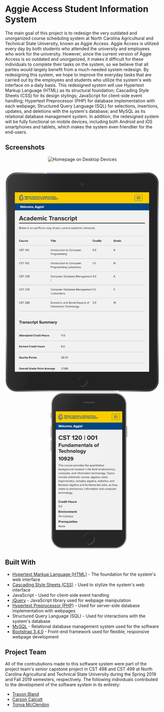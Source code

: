 # Aggie Access Student Information System
The main goal of this project is to redesign the very outdated and unorganized course scheduling system at North Carolina Agricultural and Technical State University, known as Aggie Access. Aggie Access is utilized every day by both students who attended the university and employees who work for the university. However, since the current version of Aggie Access is so outdated and unorganized, it makes it difficult for these individuals to complete their tasks on the system, so we believe that all parties would largely benefit from a much-needed system redesign. By redesigning this system, we hope to improve the everyday tasks that are carried out by the employees and students who utilize the system's web interface on a daily basis. This redesigned system will use Hypertext Markup Language (HTML) as its structural foundation; Cascading Style Sheets (CSS) for its design stylings; JavaScript for client-side event handling; Hypertext Preprocessor (PHP) for database implementation with each webpage; Structured Query Language (SQL) for selections, insertions, updates, and deletions with the system's database; and MySQL as its relational database management system. In addition, the redesigned system will be fully functional on mobile devices, including both Android and iOS smartphones and tablets, which makes the system even friendlier for the end-users.

## Screenshots
<p align="center">
  <img src="./images/desktop-homepage.png" width="1000" title="Homepage on Desktop Devices"><br/><br/><br/>
  <img src="./images/mobile-academic-transcript.png" width="500" title="Academic Transcript on iPad">&nbsp;&nbsp;&nbsp;&nbsp;&nbsp;&nbsp;&nbsp;&nbsp;&nbsp;&nbsp;
  <img src="./images/mobile-course-information.png" width="250" title="Course Information Webpage on iPhone">
</p>

## Built With
* [Hypertext Markup Language (HTML)](https://whatwg.org/) - The foundation for the system's web interface
* [Cascading Style Sheets (CSS)](https://www.w3.org/Style/CSS/) - Used to stylize the system's web interface
* JavaScript - Used for client-side event handling
* [jQuery](https://jquery.com/) - JavaScript library used for webpage manipulation
* [Hypertext Preprocessor (PHP)](https://www.php.net/) - Used for server-side database implementation with webpages
* Structured Query Language (SQL) - Used for interactions with the system's database
* [MySQL](https://www.mysql.com/) - Relational database management system used for the software
* [Bootstrap 3.4.0](https://getbootstrap.com/docs/3.4/getting-started/) - Front-end framework used for flexible, responsive webpage development

## Project Team
All of the contrubutions made to this software system were part of the project team's senior capstone project in CST 498 and CST 499 at North Carolina Agricultural and Technical State University during the Spring 2019 and Fall 2019 semesters, respectively. The following individuals contributed to the development of the software system in its entirety:
* [Travon Bland](https://github.com/tlbland)
* [Carson Calcutt](https://github.com/carsoncalcutt)
* [Tonya McClendon](https://github.com/mcclendont23)

